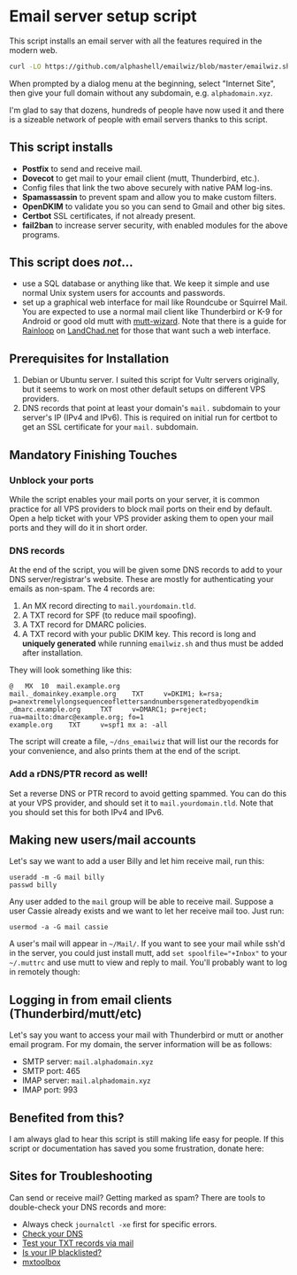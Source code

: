 # Email server setup script

This script installs an email server with all the features required in the
modern web.

```sh
curl -LO https://github.com/alphashell/emailwiz/blob/master/emailwiz.sh
```

When prompted by a dialog menu at the beginning, select "Internet Site", then
give your full domain without any subdomain, e.g. `alphadomain.xyz`.

I'm glad to say that dozens, hundreds of people have now used it and there is a
sizeable network of people with email servers thanks to this script.

## This script installs

- **Postfix** to send and receive mail.
- **Dovecot** to get mail to your email client (mutt, Thunderbird, etc.).
- Config files that link the two above securely with native PAM log-ins.
- **Spamassassin** to prevent spam and allow you to make custom filters.
- **OpenDKIM** to validate you so you can send to Gmail and other big sites.
- **Certbot** SSL certificates, if not already present.
- **fail2ban** to increase server security, with enabled modules for the above
  programs.

## This script does _not_...

- use a SQL database or anything like that. We keep it simple and use normal
  Unix system users for accounts and passwords.
- set up a graphical web interface for mail like Roundcube or Squirrel Mail.
  You are expected to use a normal mail client like Thunderbird or K-9 for
  Android or good old mutt with
  [mutt-wizard](https://github.com/lukesmithxyz/mutt-wizard). Note that there
  is a guide for [Rainloop](https://landchad.net/rainloop/) on
  [LandChad.net](https://landchad.net) for those that want such a web
  interface.

## Prerequisites for Installation

1. Debian or Ubuntu server. I suited this script for Vultr servers originally, but it
   seems to work on most other default setups on different VPS providers.
2. DNS records that point at least your domain's `mail.` subdomain to your
   server's IP (IPv4 and IPv6). This is required on initial run for certbot to
   get an SSL certificate for your `mail.` subdomain.

## Mandatory Finishing Touches

### Unblock your ports

While the script enables your mail ports on your server, it is common practice
for all VPS providers to block mail ports on their end by default. Open a help
ticket with your VPS provider asking them to open your mail ports and they will
do it in short order.

### DNS records

At the end of the script, you will be given some DNS records to add to your DNS
server/registrar's website. These are mostly for authenticating your emails as
non-spam. The 4 records are:

1. An MX record directing to `mail.yourdomain.tld`.
2. A TXT record for SPF (to reduce mail spoofing).
3. A TXT record for DMARC policies.
4. A TXT record with your public DKIM key. This record is long and **uniquely
   generated** while running `emailwiz.sh` and thus must be added after
   installation.

They will look something like this:

```
@	MX	10	mail.example.org
mail._domainkey.example.org    TXT     v=DKIM1; k=rsa; p=anextremelylongsequenceoflettersandnumbersgeneratedbyopendkim
_dmarc.example.org     TXT     v=DMARC1; p=reject; rua=mailto:dmarc@example.org; fo=1
example.org    TXT     v=spf1 mx a: -all
```

The script will create a file, `~/dns_emailwiz` that will list our the records
for your convenience, and also prints them at the end of the script.

### Add a rDNS/PTR record as well!

Set a reverse DNS or PTR record to avoid getting spammed. You can do this at
your VPS provider, and should set it to `mail.yourdomain.tld`. Note that you
should set this for both IPv4 and IPv6.

## Making new users/mail accounts

Let's say we want to add a user Billy and let him receive mail, run this:

```
useradd -m -G mail billy
passwd billy
```

Any user added to the `mail` group will be able to receive mail. Suppose a user
Cassie already exists and we want to let her receive mail too. Just run:

```
usermod -a -G mail cassie
```

A user's mail will appear in `~/Mail/`. If you want to see your mail while ssh'd
in the server, you could just install mutt, add `set spoolfile="+Inbox"` to
your `~/.muttrc` and use mutt to view and reply to mail. You'll probably want
to log in remotely though:

## Logging in from email clients (Thunderbird/mutt/etc)

Let's say you want to access your mail with Thunderbird or mutt or another
email program. For my domain, the server information will be as follows:

- SMTP server: `mail.alphadomain.xyz`
- SMTP port: 465
- IMAP server: `mail.alphadomain.xyz`
- IMAP port: 993

## Benefited from this?

I am always glad to hear this script is still making life easy for people. If
this script or documentation has saved you some frustration, donate here:

## Sites for Troubleshooting

Can send or receive mail? Getting marked as spam? There are tools to double-check your DNS records and more:

- Always check `journalctl -xe` first for specific errors.
- [Check your DNS](https://intodns.com/)
- [Test your TXT records via mail](https://appmaildev.com/en/dkim)
- [Is your IP blacklisted?](https://mxtoolbox.com/blacklists.aspx)
- [mxtoolbox](https://mxtoolbox.com/SuperTool.aspx)
